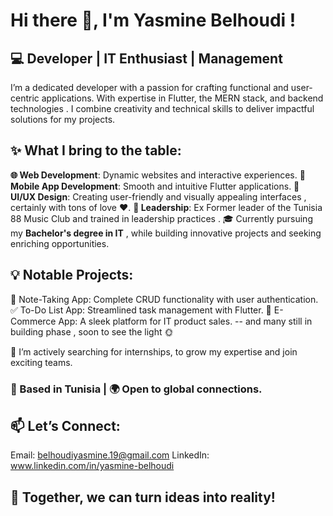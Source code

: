 # **Hi there 👋, I'm Yasmine Belhoudi !**
## 💻 **Developer | IT Enthusiast | Management**

I’m a dedicated developer with a passion for crafting functional and user-centric applications. With expertise in Flutter, the MERN stack, and backend technologies .
I combine creativity and technical skills to deliver impactful solutions for my projects.

## ✨ What I bring to the table:

**🌐 Web Development**: Dynamic websites and interactive experiences.
**📱 Mobile App Development**: Smooth and intuitive Flutter applications.
**🎨 UI/UX Design**: Creating user-friendly and visually appealing interfaces , certainly with tons of love ❤️.
**🌟 Leadership**: Ex Former leader of the Tunisia 88 Music Club and trained in leadership practices .
🎓 Currently pursuing my **Bachelor's degree in IT** , while building innovative projects and seeking enriching opportunities.

## 💡 **Notable Projects:**

📝 Note-Taking App: Complete CRUD functionality with user authentication.
✅ To-Do List App: Streamlined task management with Flutter.
🛒 E-Commerce App: A sleek platform for IT product sales.
-- and many still in building phase , soon to see the light 🌞

🚀 I’m actively searching for internships, to grow my expertise and join exciting teams.

### 📍 Based in Tunisia | 🌍 Open to global connections.

## 📫 Let’s Connect:

Email: belhoudiyasmine.19@gmail.com
LinkedIn: www.linkedin.com/in/yasmine-belhoudi


## 💙 Together, we can turn ideas into reality!

